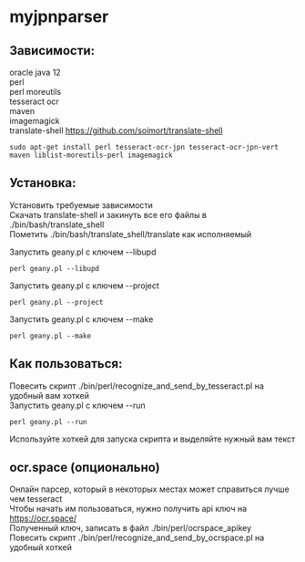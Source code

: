 # myjpnparser  
  
## Зависимости:  
  
oracle java 12  
perl  
perl moreutils  
tesseract ocr  
maven  
imagemagick  
translate-shell https://github.com/soimort/translate-shell  
  
`sudo apt-get install perl tesseract-ocr-jpn tesseract-ocr-jpn-vert maven liblist-moreutils-perl imagemagick`
  
  
## Установка:  

Установить требуемые зависимости  
Скачать translate-shell и закинуть все его файлы в ./bin/bash/translate_shell  
Пометить ./bin/bash/translate_shell/translate как исполняемый  

Запустить geany.pl c ключем --libupd  
  
`perl geany.pl --libupd` 
  
Запустить geany.pl c ключем --project  
  
`perl geany.pl --project`   
  
Запустить geany.pl c ключем --make  
  
`perl geany.pl --make`  
  
  
## Как пользоваться:  
  
Повесить скрипт ./bin/perl/recognize_and_send_by_tesseract.pl на удобный вам хоткей  
Запустить geany.pl c ключем --run  

`perl geany.pl --run`  
  
Используйте хоткей для запуска скрипта и выделяйте нужный вам текст  
  
## ocr.space (опционально)

Онлайн парсер, который в некоторых местах может справиться лучше чем tesseract  
Чтобы начать им пользоваться, нужно получить api ключ на https://ocr.space/  
Полученный ключ, записать в файл ./bin/perl/ocrspace_apikey  
Повесить скрипт ./bin/perl/recognize_and_send_by_ocrspace.pl на удобный хоткей

